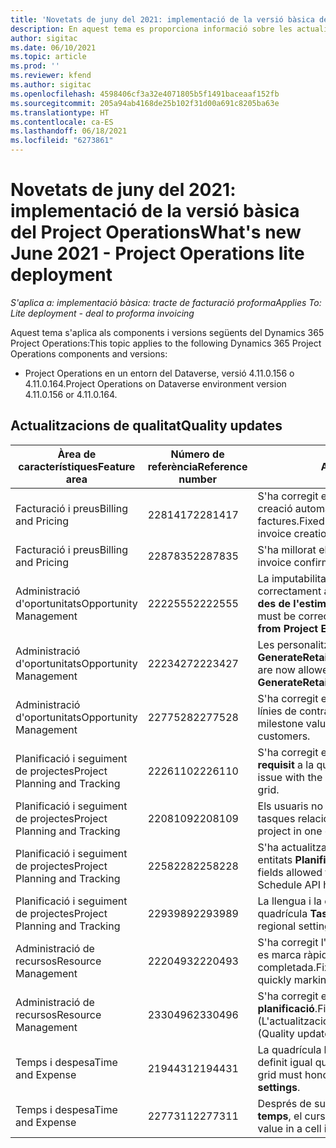 ```yaml
---
title: 'Novetats de juny del 2021: implementació de la versió bàsica del Project Operations'
description: En aquest tema es proporciona informació sobre les actualitzacions de qualitat disponibles a la versió de juny de 2021 de la implementació bàsica del Project Operations.
author: sigitac
ms.date: 06/10/2021
ms.topic: article
ms.prod: ''
ms.reviewer: kfend
ms.author: sigitac
ms.openlocfilehash: 4598406cf3a32e4071805b5f1491baceaaf152fb
ms.sourcegitcommit: 205a94ab4168de25b102f31d00a691c8205ba63e
ms.translationtype: HT
ms.contentlocale: ca-ES
ms.lasthandoff: 06/18/2021
ms.locfileid: "6273861"
---
```

# <a name="whats-new-june-2021---project-operations-lite-deployment"></a><span data-ttu-id="6dbf8-103">Novetats de juny del 2021: implementació de la versió bàsica del Project Operations</span><span class="sxs-lookup"><span data-stu-id="6dbf8-103">What's new June 2021 - Project Operations lite deployment</span></span>

<span data-ttu-id="6dbf8-104">_S'aplica a: implementació bàsica: tracte de facturació proforma_</span><span class="sxs-lookup"><span data-stu-id="6dbf8-104">_Applies To: Lite deployment - deal to proforma invoicing_</span></span>

<span data-ttu-id="6dbf8-105">Aquest tema s'aplica als components i versions següents del Dynamics 365 Project Operations:</span><span class="sxs-lookup"><span data-stu-id="6dbf8-105">This topic applies to the following Dynamics 365 Project Operations components and versions:</span></span>

  - <span data-ttu-id="6dbf8-106">Project Operations en un entorn del Dataverse, versió 4.11.0.156 o 4.11.0.164.</span><span class="sxs-lookup"><span data-stu-id="6dbf8-106">Project Operations on Dataverse environment version 4.11.0.156 or 4.11.0.164.</span></span>

## <a name="quality-updates"></a><span data-ttu-id="6dbf8-107">Actualitzacions de qualitat</span><span class="sxs-lookup"><span data-stu-id="6dbf8-107">Quality updates</span></span>

| <span data-ttu-id="6dbf8-108">**Àrea de característiques**</span><span class="sxs-lookup"><span data-stu-id="6dbf8-108">**Feature area**</span></span> | <span data-ttu-id="6dbf8-109">**Número de referència**</span><span class="sxs-lookup"><span data-stu-id="6dbf8-109">**Reference number**</span></span> | <span data-ttu-id="6dbf8-110">**Actualització de qualitat**</span><span class="sxs-lookup"><span data-stu-id="6dbf8-110">**Quality update**</span></span> |
| --- | --- | --- |
| <span data-ttu-id="6dbf8-111">Facturació i preus</span><span class="sxs-lookup"><span data-stu-id="6dbf8-111">Billing and Pricing</span></span> | <span data-ttu-id="6dbf8-112">2281417</span><span class="sxs-lookup"><span data-stu-id="6dbf8-112">2281417</span></span> | <span data-ttu-id="6dbf8-113">S'ha corregit el problema relacionat amb l'error de l'acció de creació automàtica de factures mitjançant la planificació de factures.</span><span class="sxs-lookup"><span data-stu-id="6dbf8-113">Fixed the issue regarding the failure of the automatic invoice creation action through the invoice schedule.</span></span> |
| <span data-ttu-id="6dbf8-114">Facturació i preus</span><span class="sxs-lookup"><span data-stu-id="6dbf8-114">Billing and Pricing</span></span> | <span data-ttu-id="6dbf8-115">2287835</span><span class="sxs-lookup"><span data-stu-id="6dbf8-115">2287835</span></span> |   <span data-ttu-id="6dbf8-116">S'ha millorat el rendiment de la confirmació de factures.</span><span class="sxs-lookup"><span data-stu-id="6dbf8-116">Improved invoice confirmation performance.</span></span> |
| <span data-ttu-id="6dbf8-117">Administració d'oportunitats</span><span class="sxs-lookup"><span data-stu-id="6dbf8-117">Opportunity Management</span></span> | <span data-ttu-id="6dbf8-118">2222555</span><span class="sxs-lookup"><span data-stu-id="6dbf8-118">2222555</span></span> | <span data-ttu-id="6dbf8-119">La imputabilitat de les estimacions dels materials s'ha de copiar correctament als detalls de la línia d'oferta quan s'utilitza **Importa des de l'estimació del projecte**.</span><span class="sxs-lookup"><span data-stu-id="6dbf8-119">Material estimates chargeability must be correctly copied to quote line details when using **Import from Project Estimation**.</span></span> |
| <span data-ttu-id="6dbf8-120">Administració d'oportunitats</span><span class="sxs-lookup"><span data-stu-id="6dbf8-120">Opportunity Management</span></span> | <span data-ttu-id="6dbf8-121">2223427</span><span class="sxs-lookup"><span data-stu-id="6dbf8-121">2223427</span></span> | <span data-ttu-id="6dbf8-122">Les personalitzacions es permeten ara per a l'acció **GenerateRetainersFromRetainerScheduleOptions**.</span><span class="sxs-lookup"><span data-stu-id="6dbf8-122">Customizations are now allowed for the action, **GenerateRetainersFromRetainerScheduleOptions**.</span></span> |
| <span data-ttu-id="6dbf8-123">Administració d'oportunitats</span><span class="sxs-lookup"><span data-stu-id="6dbf8-123">Opportunity Management</span></span> | <span data-ttu-id="6dbf8-124">2277528</span><span class="sxs-lookup"><span data-stu-id="6dbf8-124">2277528</span></span> | <span data-ttu-id="6dbf8-125">S'ha corregit el càlcul de valors de fites de facturació per a les línies de contracte de projectes amb diversos clients.</span><span class="sxs-lookup"><span data-stu-id="6dbf8-125">Fixed billing milestone value calculation for project contract lines with multiple customers.</span></span> |
| <span data-ttu-id="6dbf8-126">Planificació i seguiment de projectes</span><span class="sxs-lookup"><span data-stu-id="6dbf8-126">Project Planning and Tracking</span></span> | <span data-ttu-id="6dbf8-127">2226110</span><span class="sxs-lookup"><span data-stu-id="6dbf8-127">2226110</span></span> | <span data-ttu-id="6dbf8-128">S'ha corregit el problema intermitent amb la funció **Genera el requisit** a la quadrícula **Equip del projecte**.</span><span class="sxs-lookup"><span data-stu-id="6dbf8-128">Fixed the intermittent issue with the **Generate Requirement** function in the **Project team** grid.</span></span> |
| <span data-ttu-id="6dbf8-129">Planificació i seguiment de projectes</span><span class="sxs-lookup"><span data-stu-id="6dbf8-129">Project Planning and Tracking</span></span> | <span data-ttu-id="6dbf8-130">2208109</span><span class="sxs-lookup"><span data-stu-id="6dbf8-130">2208109</span></span> | <span data-ttu-id="6dbf8-131">Els usuaris no poden crear un projecte en una moneda amb tasques relacionades en una altra moneda.</span><span class="sxs-lookup"><span data-stu-id="6dbf8-131">Users can't create a project in one currency with related tasks in another currency.</span></span> |
| <span data-ttu-id="6dbf8-132">Planificació i seguiment de projectes</span><span class="sxs-lookup"><span data-stu-id="6dbf8-132">Project Planning and Tracking</span></span> | <span data-ttu-id="6dbf8-133">2258228</span><span class="sxs-lookup"><span data-stu-id="6dbf8-133">2258228</span></span> | <span data-ttu-id="6dbf8-134">S'ha actualitzat la llista de camps que es poden modificar amb les entitats **Planificació** que utilitzen l'API de planificació.</span><span class="sxs-lookup"><span data-stu-id="6dbf8-134">The list of fields allowed to modify with **Scheduling** entities using the Schedule API has been updated.</span></span> |
| <span data-ttu-id="6dbf8-135">Planificació i seguiment de projectes</span><span class="sxs-lookup"><span data-stu-id="6dbf8-135">Project Planning and Tracking</span></span> | <span data-ttu-id="6dbf8-136">2293989</span><span class="sxs-lookup"><span data-stu-id="6dbf8-136">2293989</span></span> | <span data-ttu-id="6dbf8-137">La llengua i la configuració regional correctes s'han de passar a la quadrícula **Tasques del projecte**.</span><span class="sxs-lookup"><span data-stu-id="6dbf8-137">The correct language and regional settings must be passed to the **Project Tasks** grid.</span></span>|
| <span data-ttu-id="6dbf8-138">Administració de recursos</span><span class="sxs-lookup"><span data-stu-id="6dbf8-138">Resource Management</span></span> | <span data-ttu-id="6dbf8-139">2220493</span><span class="sxs-lookup"><span data-stu-id="6dbf8-139">2220493</span></span> | <span data-ttu-id="6dbf8-140">S'ha corregit l'experiència de l'usuari a la quadrícula **Tasca** quan es marca ràpidament una sol·licitud de recurs com a completada.</span><span class="sxs-lookup"><span data-stu-id="6dbf8-140">Fixed the user experience in the **Task** grid when quickly marking a resource request as complete.</span></span> |
| <span data-ttu-id="6dbf8-141">Administració de recursos</span><span class="sxs-lookup"><span data-stu-id="6dbf8-141">Resource Management</span></span> | <span data-ttu-id="6dbf8-142">2330496</span><span class="sxs-lookup"><span data-stu-id="6dbf8-142">2330496</span></span> | <span data-ttu-id="6dbf8-143">S'ha corregit el problema de càrrega del **Tauler de planificació**.</span><span class="sxs-lookup"><span data-stu-id="6dbf8-143">Fixed the **Schedule Board** loading issue.</span></span> <span data-ttu-id="6dbf8-144">(L'actualització de qualitat està disponible a la versió 4.11.0.164)</span><span class="sxs-lookup"><span data-stu-id="6dbf8-144">(Quality update is available in version 4.11.0.164)</span></span> |
| <span data-ttu-id="6dbf8-145">Temps i despesa</span><span class="sxs-lookup"><span data-stu-id="6dbf8-145">Time and Expense</span></span> | <span data-ttu-id="6dbf8-146">2194431</span><span class="sxs-lookup"><span data-stu-id="6dbf8-146">2194431</span></span> | <span data-ttu-id="6dbf8-147">La quadrícula **Entrada de temps** ha de tenir l'inici de la setmana definit igual que a la **Configuració del sistema**.</span><span class="sxs-lookup"><span data-stu-id="6dbf8-147">The **Time entry** grid must honor the start of the week as set in the **System settings**.</span></span> |
| <span data-ttu-id="6dbf8-148">Temps i despesa</span><span class="sxs-lookup"><span data-stu-id="6dbf8-148">Time and Expense</span></span> | <span data-ttu-id="6dbf8-149">2277311</span><span class="sxs-lookup"><span data-stu-id="6dbf8-149">2277311</span></span> | <span data-ttu-id="6dbf8-150">Després de suprimir el valor d'una cel·la a la quadrícula **Entrada de temps**, el cursor es queda a la quadrícula.</span><span class="sxs-lookup"><span data-stu-id="6dbf8-150">After you delete the value in a cell in the **Time entry** grid, the cursor remains in the grid.</span></span> |
